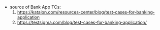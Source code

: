 * source of Bank App TCs:
  1. https://katalon.com/resources-center/blog/test-cases-for-banking-application
  2. https://testsigma.com/blog/test-cases-for-banking-application/

